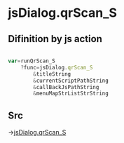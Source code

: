 # jsDialog.qrScan_S

## Difinition by js action

```js.js

var=runQrScan_S
	?func=jsDialog.qrScan_S
		&titleString
		&currentScriptPathString
		&callBackJsPathString
		&menuMapStrListStrString
```

## Src

->[jsDialog.qrScan_S](https://github.com/puutaro/CommandClick/blob/master/app/src/main/java/com/puutaro/commandclick/fragment_lib/terminal_fragment/js_interface/dialog/JsDialog.kt#L365)


